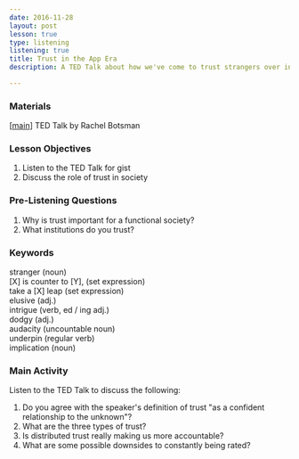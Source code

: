 ```yaml
---
date: 2016-11-28
layout: post
lesson: true
type: listening
listening: true
title: Trust in the App Era 
description: A TED Talk about how we've come to trust strangers over institutions due to technology

---
```

### Materials 

[<a href="https://www.ted.com/talks/rachel_botsman_we_ve_stopped_trusting_institutions_and_started_trusting_strangers" target="_blank">main</a>] TED Talk by Rachel Botsman  

### Lesson Objectives 

1. Listen to the TED Talk for gist 
2. Discuss the role of trust in society 

### Pre-Listening Questions 

1. Why is trust important for a functional society? 
2. What institutions do you trust? 

### Keywords 
stranger (noun)  
[X] is counter to [Y], (set expression)  
take a [X] leap (set expression)  
elusive (adj.)  
intrigue (verb, ed / ing adj.)  
dodgy (adj.)  
audacity (uncountable noun)  
underpin (regular verb)  
implication (noun)  

### Main Activity  

Listen to the TED Talk to discuss the following: 

1. Do you agree with the speaker's definition of trust "as a confident relationship to the unknown"? 
2. What are the three types of trust? 
3. Is distributed trust really making us more accountable?  
4. What are some possible downsides to constantly being rated?  

